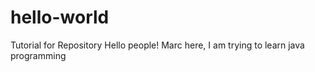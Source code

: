 # hello-world
Tutorial for Repository
Hello people!
Marc here, I am trying to learn java programming
